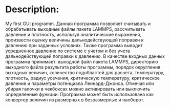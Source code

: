 # Description:
My first GUI programm. 
Данная программа позволяет считывать и обрабатывать выходные файлы пакета LAMMPS, рассчитывать давление и плотность, используя аналитические выражения, произвести оценку величины дальнодействующей поправки к давлению при заданных условиях. Также программа выводит усредненное давление по системе с учетом и без учета дальнодействующей поправки к давлению. В качестве входных данных программа принимает: выходной файл пакета LAMMPS, директорию выходного файла результата работы программы, порядок округления выходных величин, количество подобластей для расчета,
температуру, плотность, радиус усечения, критическую температуру, критическое давление и параметры потенциала Леннард-Джонса. Отмечая или убирая галочки в чекбоксах можно активировать или выключить определенные функции. Программа может быть использована как конвертер величин из размерных в безразмерные и наоборот.
